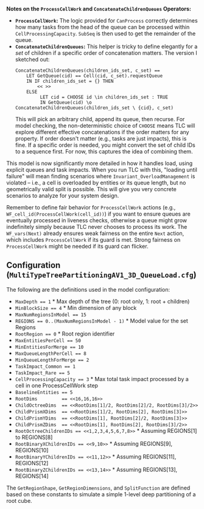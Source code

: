 **Notes on the `ProcessCellWork` and `ConcatenateChildrenQueues` Operators:**

* **`ProcessCellWork`:** The logic provided for `CanProcess` correctly determines how many tasks from the head of the queue can be processed within `CellProcessingCapacity`. `SubSeq` is then used to get the remainder of the queue.
* **`ConcatenateChildrenQueues`:** This helper is tricky to define elegantly for a *set* of children if a specific order of concatenation matters. The version I sketched out:
    ```tla
    ConcatenateChildrenQueues(children_ids_set, c_set) ==
        LET GetQueue(cid) == Cell(cid, c_set).requestQueue
        IN IF children_ids_set = {} THEN
            << >>
        ELSE 
             LET cid = CHOOSE id \in children_ids_set : TRUE
             IN GetQueue(cid) \o ConcatenateChildrenQueues(children_ids_set \ {cid}, c_set)
    ```
    This will pick an arbitrary child, append its queue, then recurse. For model checking, the non-deterministic choice of `CHOOSE` means TLC will explore different effective concatenations if the order matters for any property. If order doesn't matter (e.g., tasks are just impacts), this is fine. If a specific order is needed, you might convert the set of child IDs to a sequence first. For now, this captures the idea of combining them.

This model is now significantly more detailed in how it handles load, using explicit queues and task impacts. When you run TLC with this, "loading until failure" will mean finding scenarios where `Invariant_OverloadManagement` is violated – i.e., a cell is overloaded by entities or its queue length, but no geometrically valid split is possible. This will give you very concrete scenarios to analyze for your system design.

Remember to define fair behavior for `ProcessCellWork` actions (e.g., `WF_cell_id(ProcessCellWork(cell_id))`) if you want to ensure queues are eventually processed in liveness checks, otherwise a queue might grow indefinitely simply because TLC never chooses to process its work. The `WF_vars(Next)` already ensures weak fairness on the entire `Next` action, which includes `ProcessCellWork` if its guard is met. Strong fairness on `ProcessCellWork` might be needed if its guard can flicker.

## Configuration (`MultiTypeTreePartitioningAV1_3D_QueueLoad.cfg`)

The following are the definitions used in the model configuration:

*   `MaxDepth == 1`                                 \* Max depth of the tree (0: root only, 1: root + children)
*   `MinBlockSize == 4`                             \* Min dimension of any block
*   `MaxNumRegionsInModel == 15`
*   `REGIONS == 0..(MaxNumRegionsInModel - 1)`      \* Model value for the set Regions
*   `RootRegion == 0`                               \* Root region identifier
*   `MaxEntitiesPerCell == 50`
*   `MinEntitiesForMerge == 10`
*   `MaxQueueLengthPerCell == 8`
*   `MinQueueLengthForMerge == 2`
*   `TaskImpact_Common == 1`
*   `TaskImpact_Rare == 5`
*   `CellProcessingCapacity == 3`                   \* Max total task impact processed by a cell in one ProcessCellWork step
*   `BaselineEntities == 5`
*   `RootDims         == <<16,16,16>>`
*   `ChildOctreeDims  == <<RootDims[1]/2, RootDims[2]/2, RootDims[3]/2>>`
*   `ChildPrismXDims  == <<RootDims[1]/2, RootDims[2], RootDims[3]>>`
*   `ChildPrismYDims  == <<RootDims[1], RootDims[2]/2, RootDims[3]>>`
*   `ChildPrismZDims  == <<RootDims[1], RootDims[2], RootDims[3]/2>>`
*   `RootOctreeChildrenIDs == <<1,2,3,4,5,6,7,8>>`          \* Assuming REGIONS[1] to REGIONS[8]
*   `RootBinaryXChildrenIDs == <<9,10>>`                     \* Assuming REGIONS[9], REGIONS[10]
*   `RootBinaryYChildrenIDs == <<11,12>>`                    \* Assuming REGIONS[11], REGIONS[12]
*   `RootBinaryZChildrenIDs == <<13,14>>`                    \* Assuming REGIONS[13], REGIONS[14]

The `GetRegionShape`, `GetRegionDimensions`, and `SplitFunction` are defined based on these constants to simulate a simple 1-level deep partitioning of a root cube.